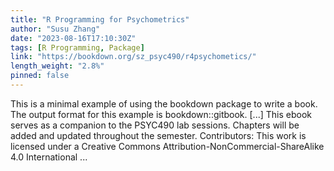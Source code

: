 ```yaml
---
title: "R Programming for Psychometrics"
author: "Susu Zhang"
date: "2023-08-16T17:10:30Z"
tags: [R Programming, Package]
link: "https://bookdown.org/sz_psyc490/r4psychometics/"
length_weight: "2.8%"
pinned: false
---
```


This is a minimal example of using the bookdown package to write a book. The output format for this example is bookdown::gitbook. [...] This ebook serves as a companion to the PSYC490 lab sessions. Chapters will be added and updated throughout the semester. Contributors: This work is licensed under a Creative Commons Attribution-NonCommercial-ShareAlike 4.0 International ...
